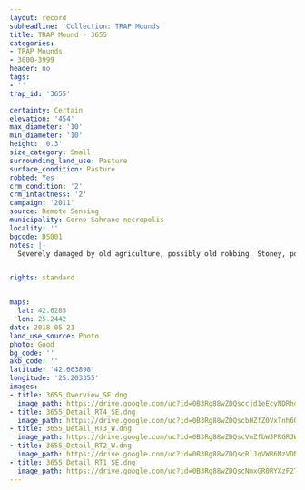 ```yaml
---
layout: record
subheadline: 'Collection: TRAP Mounds'
title: TRAP Mound - 3655
categories:
- TRAP Mounds
- 3000-3999
header: no
tags:
- ''
trap_id: '3655'

certainty: Certain
elevation: '454'
max_diameter: '10'
min_diameter: '10'
height: '0.3'
size_category: Small
surrounding_land_use: Pasture
surface_condition: Pasture
robbed: Yes
crm_condition: '2'
crm_intactness: '2'
campaign: '2011'
source: Remote Sensing
municipality: Gorno Sahrane necropolis
locality: ''
bgcode: DS001
notes: |-
  Severely damaged by old agriculture, possibly old robbing. Stoney, poor vegetation. Mostley flattened.


rights: standard


maps:
  lat: 42.6285
  lon: 25.2442
date: 2018-05-21
land_use_source: Photo
photo: Good
bg_code: ''
akb_code: ''
latitude: '42.663898'
longitude: '25.203355'
images:
- title: 3655_Overview_SE.dng
  image_path: https://drive.google.com/uc?id=0B3Rg88wZDQsccjd1eEcyNDRhdlE
- title: 3655_Detail_RT4_SE.dng
  image_path: https://drive.google.com/uc?id=0B3Rg88wZDQscbHZfZ0VxTnh6Qlk
- title: 3655_Detail_RT3_W.dng
  image_path: https://drive.google.com/uc?id=0B3Rg88wZDQscVmZfbWJPRGRJWDQ
- title: 3655_Detail_RT2_W.dng
  image_path: https://drive.google.com/uc?id=0B3Rg88wZDQscRlJqVWR6MzVDNEU
- title: 3655_Detail_RT1_SE.dng
  image_path: https://drive.google.com/uc?id=0B3Rg88wZDQscNmxGR0RYXzF2T2c
---
```


